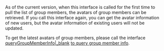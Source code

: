 <div class="mk-hint">

As of the current version, when this interface is called for the first time to pull the list of group members, the avatars of group members can be retrieved. If you call this interface again, you can get the avatar information of new users, but the avatar information of existing users will not be updated.

To get the latest avatars of group members, please call the interface [queryGroupMemberInfo\|_blank](@queryGroupMemberList) <a href="#queryGroupMemberInfo">to query group member info</a>.
</div>



